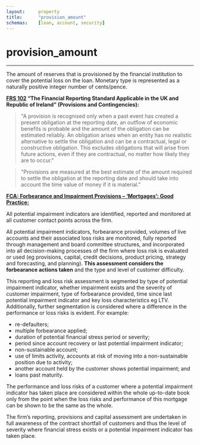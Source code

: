 ```yaml
---
layout:		property
title:		"provision_amount"
schemas:	[loan, account, security]
---
```


# provision_amount

---

The amount of reserves that is provisioned by the financial institution to cover the potential loss on the loan. Monetary type is represented as a naturally positive integer number of cents/pence.

**[FRS 102][frs] “The Financial Reporting Standard Applicable in the UK and Republic of Ireland” (Provisions and Contingencies):**

> "A provision is recognised only when a past event has created a present obligation at the reporting date, an outflow of economic benefits is probable and the amount of the obligation can be estimated reliably. An obligation arises when an entity has no realistic alternative to settle the obligation and can be a contractual, legal or constructive obligation.  This excludes obligations that will arise from future actions, even if they are contractual, no matter how likely they are to occur."

> "Provisions are measured at the best estimate of the amount required to settle the obligation at the reporting date and should take into account the time value of money if it is material."

[frs]: http://www.iasplus.com/en-gb/standards/uk-gaap/frs102

[**FCA: Forbearance and Impairment Provisions – ‘Mortgages’: Good Practice:**][fca]

All potential impairment indicators are identified, reported and monitored at all customer contact points
across the firm.

All potential impairment indicators, forbearance provided, volumes of live accounts and their associated
loss risks are monitored, fully reported through management and board committee structures, and
incorporated into all decision-making processes of the firm where loss risk is evaluated or used (eg
provisions, capital, credit decisions, product pricing, strategy and forecasting, and planning). **This
assessment considers the forbearance actions taken** and the type and level of customer difficulty.

This reporting and loss risk assessment is segmented by type of potential impairment indicator, whether
impairment exists and the severity of customer impairment, type of forbearance provided, time since last
potential impairment indicator and key loss characteristics eg LTV. Additionally, further segmentation is
considered where a difference in the performance or loss risks is evident. For example:
- re-defaulters;
- multiple forbearance applied;
- duration of potential financial stress period or severity;
- period since account recovery or last potential impairment indicator;
- non-sustainable account;
- use of limits activity, accounts at risk of moving into a non-sustainable position due to activity;
- another account held by the customer shows potential impairment; and
- loans past maturity.

The performance and loss risks of a customer where a potential impairment indicator has taken place
are considered within the whole up-to-date book only from the point when the loss risks and
performance of this mortgage can be shown to be the same as the whole.

The firm’s reporting, provisions and capital assessment are undertaken in full awareness of the contract
shortfall of customers and thus the level of severity where financial stress exists or a potential
impairment indicator has taken place.

[fca]: https://www.fca.org.uk/publication/finalised-guidance/fg11_15.pdf
